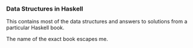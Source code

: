 ### Data Structures in Haskell ###

This contains most of the data structures and answers to solutions from a particular Haskell book.

The name of the exact book escapes me.
